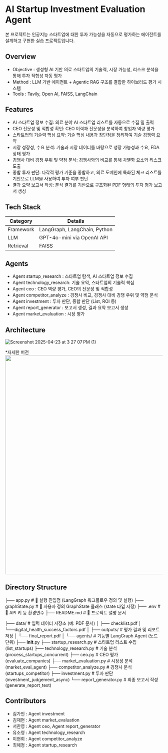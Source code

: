 # AI Startup Investment Evaluation Agent
본 프로젝트는 인공지능 스타트업에 대한 투자 가능성을 자동으로 평가하는 에이전트를 설계하고 구현한 실습 프로젝트입니다.

## Overview

- Objective : 생성형 AI 기반 의료 스타트업의 기술력, 시장 가능성, 리스크 분석을 통해 투자 적합성 자동 평가
- Method : LLM 기반 에이전트 + Agentic RAG 구조를 결합한 하이브리드 평가 시스템
- Tools : Tavily, Open AI, FAISS, LangChain

## Features

- AI 스타트업 정보 수집: 의료 분야 AI 스타트업 리스트를 자동으로 수집 밀 출력
- CEO 전문성 및 적합성 확인: CEO 이력과 전문성을 분석하여 창업자 역량 평가
- 스타트업의 기술력 핵심 요약: 기술 핵심 내용과 장단점을 정리하여 기술 경쟁력 요약
- 시장 성장성, 수요 분석: 기술과 시장 데이터를 바탕으로 성장 가능성과 수요, FDA 상태 평가
- 경쟁사 대비 경쟁 우위 및 약점 분석: 경쟁사와의 비교를 통해 차별화 요소와 리스크 도출
- 종합 투자 판단: 다각적 평가 기준을 종합하고, 의료 도메인에 특화된 체크 리스트를 기반으로 LLM을 사용하여 투자 여부 판단
- 결과 요약 보고서 작성: 분석 결과를 기반으로 구조화된 PDF 형태의 투자 평가 보고서 생성

## Tech Stack 

| Category   | Details                      |
|------------|------------------------------|
| Framework  | LangGraph, LangChain, Python |
| LLM        | GPT-4o-mini via OpenAI API   |
| Retrieval  | FAISS                        |

## Agents
 
- Agent startup_research : 스타트업 탐색, AI 스타트업 정보 수집 
- Agent technology_research: 기술 요약, 스타트업의 기술력 핵심
- Agent ceo : CEO 역량 평가, CEO의 전문성 및 적합성
- Agent competitor_analyze : 경쟁사 비교, 경쟁사 대비 경쟁 우위 및 약점 분석
- Agent investment : 투자 판단, 종합 판단 (List, ROI 등)
- Agent report_generator : 보고서 생성, 결과 요약 보고서 생성
- Agent market_evaluation : 시장 평가

## Architecture
![Screenshot 2025-04-23 at 3 27 07 PM (1)](https://github.com/user-attachments/assets/2deecbd6-1fa2-4ea7-8914-860162eec814)   

*자세한 버전   
 <img src="https://github.com/user-attachments/assets/73303236-32ff-4696-bf7f-b66e7bd985eb" width="700" />

## Directory Structure
├── app.py                           # 🚀 실행 진입점 (LangGraph 워크플로우 정의 및 실행)
├── graphState.py                    # 🧠 사용자 정의 GraphState 클래스 (state 타입 지정)
├── .env                             # 🔐 API 키 등 환경변수
├── README.md                        # 📘 프로젝트 설명 문서

├── data/                            # 입력 데이터 저장소 (예: PDF 문서)
│   ├── checklist.pdf
│   └──digital_health_success_factors.pdf
│
├── outputs/                         # 평가 결과 및 리포트 저장
│   └── final_report.pdf
│
└── agents/                          # 기능별 LangGraph Agent (노드 단위)
    ├── __init__.py
    ├── startup_research.py         # 스타트업 리스트 수집 (list_startups)
    ├── technology_research.py      # 기술 분석 (process_startups_concurrent)
    ├── ceo.py                      # CEO 평가 (evaluate_companies)
    ├── market_evaluation.py        # 시장성 분석 (market_eval_agent)
    ├── competitor_analyze.py       # 경쟁사 분석 (startups_competitor)
    ├── investment.py               # 투자 판단 (investment_judgement_async)
    └── report_generator.py         # 최종 보고서 작성 (generate_report_text)

## Contributors 
- 김가언 : Agent investment
- 김재현 : Agent market_evaluation
- 서찬영 : Agent ceo, Agent report_generator
- 유소영 : Agent technology_research
- 이현희 : Agent competitor_analyze
- 최헤정 : Agent startup_research
